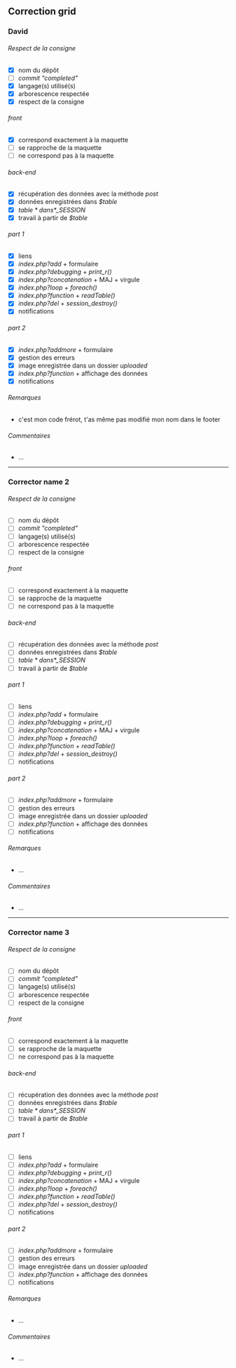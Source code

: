 ## Correction grid

### David

###### *Respect de la consigne*
- [x] nom du dépôt
- [ ] *commit "completed"*
- [x] langage(s) utilisé(s)
- [x] arborescence respectée
- [x] respect de la consigne
###### *front*
- [x] correspond exactement à la maquette
- [ ] se rapproche de la maquette
- [ ] ne correspond pas à la maquette
###### *back-end*
- [x] récupération des données avec la méthode *post*
- [x] données enregistrées dans *$table*
- [x] *$table* dans *$_SESSION*
- [x] travail à partir de *$table*
###### *part 1*
- [x] liens
- [x] *index.php?add* + formulaire
- [x] *index.php?debugging* + *print_r()*
- [x] *index.php?concatenation* + MAJ + virgule
- [x] *index.php?loop* + *foreach()*
- [x] *index.php?function* + *readTable()*
- [x] *index.php?del* + *session_destroy()*
- [x] notifications
###### *part 2*
- [x] *index.php?addmore* + formulaire
- [x] gestion des erreurs
- [x] image enregistrée dans un dossier *uploaded*
- [x] *index.php?function* + affichage des données
- [x] notifications
###### *Remarques*
- c'est mon code frérot, t'as même pas modifié mon nom dans le footer
###### *Commentaires*
- ...

---

### Corrector name 2

###### *Respect de la consigne*
- [ ] nom du dépôt
- [ ] *commit "completed"*
- [ ] langage(s) utilisé(s)
- [ ] arborescence respectée
- [ ] respect de la consigne
###### *front*
- [ ] correspond exactement à la maquette
- [ ] se rapproche de la maquette
- [ ] ne correspond pas à la maquette
###### *back-end*
- [ ] récupération des données avec la méthode *post*
- [ ] données enregistrées dans *$table*
- [ ] *$table* dans *$_SESSION*
- [ ] travail à partir de *$table*
###### *part 1*
- [ ] liens
- [ ] *index.php?add* + formulaire
- [ ] *index.php?debugging* + *print_r()*
- [ ] *index.php?concatenation* + MAJ + virgule
- [ ] *index.php?loop* + *foreach()*
- [ ] *index.php?function* + *readTable()*
- [ ] *index.php?del* + *session_destroy()*
- [ ] notifications
###### *part 2*
- [ ] *index.php?addmore* + formulaire
- [ ] gestion des erreurs
- [ ] image enregistrée dans un dossier *uploaded*
- [ ] *index.php?function* + affichage des données
- [ ] notifications
###### *Remarques*
- ...
###### *Commentaires*
- ...

---

### Corrector name 3

###### *Respect de la consigne*
- [ ] nom du dépôt
- [ ] *commit "completed"*
- [ ] langage(s) utilisé(s)
- [ ] arborescence respectée
- [ ] respect de la consigne
###### *front*
- [ ] correspond exactement à la maquette
- [ ] se rapproche de la maquette
- [ ] ne correspond pas à la maquette
###### *back-end*
- [ ] récupération des données avec la méthode *post*
- [ ] données enregistrées dans *$table*
- [ ] *$table* dans *$_SESSION*
- [ ] travail à partir de *$table*
###### *part 1*
- [ ] liens
- [ ] *index.php?add* + formulaire
- [ ] *index.php?debugging* + *print_r()*
- [ ] *index.php?concatenation* + MAJ + virgule
- [ ] *index.php?loop* + *foreach()*
- [ ] *index.php?function* + *readTable()*
- [ ] *index.php?del* + *session_destroy()*
- [ ] notifications
###### *part 2*
- [ ] *index.php?addmore* + formulaire
- [ ] gestion des erreurs
- [ ] image enregistrée dans un dossier *uploaded*
- [ ] *index.php?function* + affichage des données
- [ ] notifications
###### *Remarques*
- ...
###### *Commentaires*
- ...